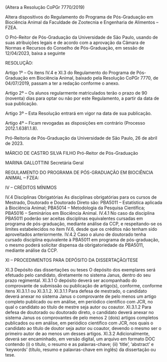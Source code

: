 (Altera a Resolução CoPGr 7770/2019)

Altera dispositivos do Regulamento do Programa de Pós-Graduação em Biociência Animal da Faculdade de Zootecnia e Engenharia de Alimentos – FZEA.

O Pró-Reitor de Pós-Graduação da Universidade de São Paulo, usando de suas atribuições legais e de acordo com a aprovação da Câmara de Normas e Recursos do Conselho de Pós-Graduação, em sessão de 12/04/2023, baixa a seguinte

RESOLUÇÃO:

Artigo 1º – Os itens IV.4 e XI.3 do Regulamento do Programa de Pós-Graduação em Biociência Animal, baixado pela Resolução CoPGr 7770, de 04/07/2019, passam a ter a redação conforme o anexo.

Artigo 2º – Os alunos regularmente matriculados terão o prazo de 90 (noventa) dias para optar ou não por este Regulamento, a partir da data de sua publicação.

Artigo 3º – Esta Resolução entrará em vigor na data de sua publicação.

Artigo 4º – Ficam revogadas as disposições em contrário (Processo 2012.1.6381.1.8).

Pró-Reitoria de Pós-Graduação da Universidade de São Paulo, 26 de abril de 2023.

MÁRCIO DE CASTRO SILVA FILHO
Pró-Reitor de Pós-Graduação

MARINA GALLOTTINI
Secretária Geral

REGULAMENTO DO PROGRAMA DE PÓS-GRADUAÇÃO EM
BIOCIÊNCIA ANIMAL – FZEA:

IV – CRÉDITOS MÍNIMOS

IV.4 Disciplinas Obrigatórias
As disciplinas obrigatórias para os cursos de Mestrado, Doutorado e Doutorado Direto são:
PBA5011 – Estatística aplicada à Biociência Animal;
PBA5014 – Metodologia da Pesquisa Científica;
PBA5016 – Seminários em Biociência Animal.
IV.4.1 No caso da disciplina PBA5011 poderão ser aceitas disciplinas equivalentes cursadas em programa de pós-graduação, mediante análise da CCP, e respeitando-se os limites estabelecidos no item IV.6, desde que os créditos não tenham sido aproveitados anteriormente.
IV.4.2 Caso o aluno de doutorado tenha cursado disciplina equivalente à PBA5011 em programa de pós-graduação, o mesmo poderá solicitar dispensa da obrigatoriedade da PBA5011, mediante análise da CCP.

XI – PROCEDIMENTOS PARA DEPÓSITO DA DISSERTAÇÃO/TESE

XI.3 Depósito das dissertações ou teses
O depósito dos exemplares será efetuado pelo candidato, diretamente no sistema Janus, dentro do seu prazo regimental.
XI.3.1 O depósito deverá ser acompanhado do comprovante de submissão ou publicação de artigo(s), conforme, conforme itens XI.3.1.1 ou XI.3.1.2.
XI.3.1.1 Para defesa de mestrado, o candidato deverá anexar no sistema Janus o comprovante de pelo menos um artigo completo publicado ou em análise, em periódico científico com JCR, no qual o candidato ao título de mestre seja autor ou coautor.
XI.3.1.2 Para defesa de doutorado ou doutorado direto, o candidato deverá anexar no sistema Janus os comprovantes de pelo menos 2 (dois) artigos completos publicados ou em análise, em periódico científico com JCR, nos quais o candidato ao título de doutor seja autor ou coautor, devendo o mesmo ser o primeiro autor de ao menos um desses artigos.
XI.3.2 Adicionalmente, deverá ser encaminhado, em versão digital, um arquivo em formato DOC contendo (i) o título, o resumo e as palavras-chave; (ii) ‘title’, ‘abstract’ e ‘keywords’ (título, resumo e palavras-chave em inglês) da dissertação ou tese.